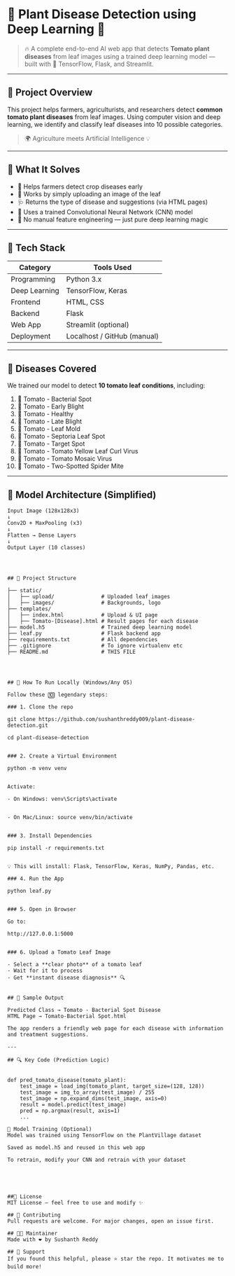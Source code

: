 # 🌱 Plant Disease Detection using Deep Learning 🌿

> 🔥 A complete end-to-end AI web app that detects **Tomato plant diseases** from leaf images using a trained deep learning model — built with 🧠 TensorFlow, Flask, and Streamlit.

---

## 🧠 Project Overview

This project helps farmers, agriculturists, and researchers detect **common tomato plant diseases** from leaf images. Using computer vision and deep learning, we identify and classify leaf diseases into 10 possible categories.

> 🌍 Agriculture meets Artificial Intelligence 💡

---

## 🧩 What It Solves

- 🌾 Helps farmers detect crop diseases early
- 📸 Works by simply uploading an image of the leaf
- 🩺 Returns the type of disease and suggestions (via HTML pages)
- 🧠 Uses a trained Convolutional Neural Network (CNN) model
- 🧪 No manual feature engineering — just pure deep learning magic

---

## 🧰 Tech Stack

| Category       | Tools Used                            |
|----------------|----------------------------------------|
| Programming    | Python 3.x                             |
| Deep Learning  | TensorFlow, Keras                      |
| Frontend       | HTML, CSS                              |
| Backend        | Flask                                  |
| Web App        | Streamlit (optional)                   |
| Deployment     | Localhost / GitHub (manual)            |

---

## 🌾 Diseases Covered

We trained our model to detect **10 tomato leaf conditions**, including:

1. 🍅 Tomato - Bacterial Spot  
2. 🍅 Tomato - Early Blight  
3. 🍅 Tomato - Healthy  
4. 🍅 Tomato - Late Blight  
5. 🍅 Tomato - Leaf Mold  
6. 🍅 Tomato - Septoria Leaf Spot  
7. 🍅 Tomato - Target Spot  
8. 🍅 Tomato - Tomato Yellow Leaf Curl Virus  
9. 🍅 Tomato - Tomato Mosaic Virus  
10. 🍅 Tomato - Two-Spotted Spider Mite

---

## 🧬 Model Architecture (Simplified)

```text
Input Image (128x128x3)
↓
Conv2D + MaxPooling (x3)
↓
Flatten → Dense Layers
↓
Output Layer (10 classes)




## 📁 Project Structure

├── static/
│   ├── upload/               # Uploaded leaf images
│   ├── images/               # Backgrounds, logo
├── templates/
│   ├── index.html            # Upload & UI page
│   ├── Tomato-[Disease].html # Result pages for each disease
├── model.h5                  # Trained deep learning model
├── leaf.py                   # Flask backend app
├── requirements.txt          # All dependencies
├── .gitignore                # To ignore virtualenv etc
├── README.md                 # THIS FILE




## 🚀 How To Run Locally (Windows/Any OS)

Follow these 🔟 legendary steps:

### 1. Clone the repo

git clone https://github.com/sushanthreddy009/plant-disease-detection.git 

cd plant-disease-detection


### 2. Create a Virtual Environment

python -m venv venv


Activate:

- On Windows: venv\Scripts\activate


- On Mac/Linux: source venv/bin/activate


### 3. Install Dependencies

pip install -r requirements.txt


💡 This will install: Flask, TensorFlow, Keras, NumPy, Pandas, etc.

### 4. Run the App

python leaf.py


### 5. Open in Browser

Go to:

http://127.0.0.1:5000


### 6. Upload a Tomato Leaf Image

- Select a **clear photo** of a tomato leaf  
- Wait for it to process  
- Get **instant disease diagnosis** 🔍


## 🧠 Sample Output

Predicted Class → Tomato - Bacterial Spot Disease  
HTML Page → Tomato-Bacterial Spot.html  

The app renders a friendly web page for each disease with information and treatment suggestions.

---

## 🔍 Key Code (Prediction Logic)


def pred_tomato_disease(tomato_plant):
    test_image = load_img(tomato_plant, target_size=(128, 128))
    test_image = img_to_array(test_image) / 255
    test_image = np.expand_dims(test_image, axis=0)
    result = model.predict(test_image)
    pred = np.argmax(result, axis=1)
    ...

🧪 Model Training (Optional)
Model was trained using TensorFlow on the PlantVillage dataset

Saved as model.h5 and reused in this web app

To retrain, modify your CNN and retrain with your dataset





##🧾 License
MIT License — feel free to use and modify ✨

## 🤝 Contributing
Pull requests are welcome. For major changes, open an issue first.

## 🧑‍💻 Maintainer
Made with ❤️ by Sushanth Reddy

## 🌟 Support
If you found this helpful, please ⭐ star the repo. It motivates me to build more!


